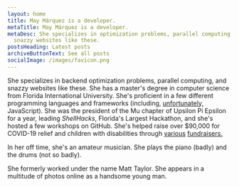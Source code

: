 ```yaml
---
layout: home
title: May Márquez is a developer.
metaTitle: May Márquez is a developer.
metaDesc: She specializes in optimization problems, parallel computing, and
  snazzy websites like these.
postsHeading: Latest posts
archiveButtonText: See all posts
socialImage: /images/favicon.png
---
```

She specializes in backend optimization problems, parallel computing, and snazzy websites like these. She has a master's degree in computer science from Florida International University. She's proficient in a few different programming languages and frameworks (including, [unfortunately,](https://www.destroyallsoftware.com/talks/wat) JavaScript). She was the president of the Mu chapter of Upsilon Pi Epsilon for a year, leading *ShellHacks*, Florida's Largest Hackathon, and she's hosted a few workshops on GitHub. She's helped raise over $90,000 for COVID-19 relief and children with disabilities through [various](https://scrap.tf/titaniumtank) [fundraisers.](https://wiki.teamfortress.com/wiki/Operation_Madness_vs_Machines#Charity) 

In her off time, she's an amateur musician. She plays the piano (badly) and the drums (not so badly).

She formerly worked under the name Matt Taylor. She appears in a multitude of photos online as a handsome young man.